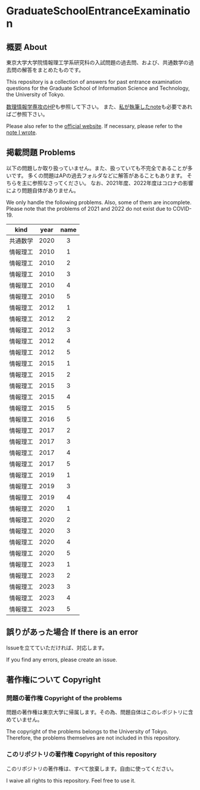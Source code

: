 # GraduateSchoolEntranceExamination

## 概要 About

東京大学大学院情報理工学系研究科の入試問題の過去問、および、共通数学の過去問の解答をまとめたものです。

This repository is a collection of answers for past entrance examination questions for the Graduate School of Information Science and Technology, the University of Tokyo.

[数理情報学専攻のHP](https://www.i.u-tokyo.ac.jp/edu/course/mi/admission.shtml)も参照して下さい。
また、[私が執筆したnote](https://note.com/hari64boli64/n/n9b8c923dfbd7)も必要であればご参照下さい。

Please also refer to the [official website](https://www.i.u-tokyo.ac.jp/edu/course/mi/admission.shtml).
If necessary, please refer to the [note I wrote](https://note.com/hari64boli64/n/n9b8c923dfbd7).


## 掲載問題 Problems

以下の問題しか取り扱っていません。また、扱っていても不完全であることが多いです。
多くの問題はAPの過去フォルダなどに解答があることもあります。
そちらを主に参照なさってください。
なお、2021年度、2022年度はコロナの影響により問題自体がありません。

We only handle the following problems. Also, some of them are incomplete.
Please note that the problems of 2021 and 2022 do not exist due to COVID-19.

|kind|year|name|
|:--:|:--:|:--:|
|共通数学|2020|3|
|情報理工|2010|1|
|情報理工|2010|2|
|情報理工|2010|3|
|情報理工|2010|4|
|情報理工|2010|5|
|情報理工|2012|1|
|情報理工|2012|2|
|情報理工|2012|3|
|情報理工|2012|4|
|情報理工|2012|5|
|情報理工|2015|1|
|情報理工|2015|2|
|情報理工|2015|3|
|情報理工|2015|4|
|情報理工|2015|5|
|情報理工|2016|5|
|情報理工|2017|2|
|情報理工|2017|3|
|情報理工|2017|4|
|情報理工|2017|5|
|情報理工|2019|1|
|情報理工|2019|3|
|情報理工|2019|4|
|情報理工|2020|1|
|情報理工|2020|2|
|情報理工|2020|3|
|情報理工|2020|4|
|情報理工|2020|5|
|情報理工|2023|1|
|情報理工|2023|2|
|情報理工|2023|3|
|情報理工|2023|4|
|情報理工|2023|5|

## 誤りがあった場合 If there is an error

Issueを立てていただければ、対応します。

If you find any errors, please create an issue.

## 著作権について Copyright

### 問題の著作権 Copyright of the problems

問題の著作権は東京大学に帰属します。その為、問題自体はこのレポジトリに含めていません。

The copyright of the problems belongs to the University of Tokyo. Therefore, the problems themselves are not included in this repository.

### このリポジトリの著作権 Copyright of this repository

このリポジトリの著作権は、すべて放棄します。自由に使ってください。

I waive all rights to this repository. Feel free to use it.
